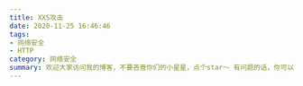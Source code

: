 ```yaml
---
title: XXS攻击
date: 2020-11-25 16:46:46
tags:
- 网络安全
- HTTP
category: 网络安全
summary: 欢迎大家访问我的博客，不要吝啬你们的小星星，点个star～ 有问题的话，你可以将问题在留言板留言问我.
---
```


